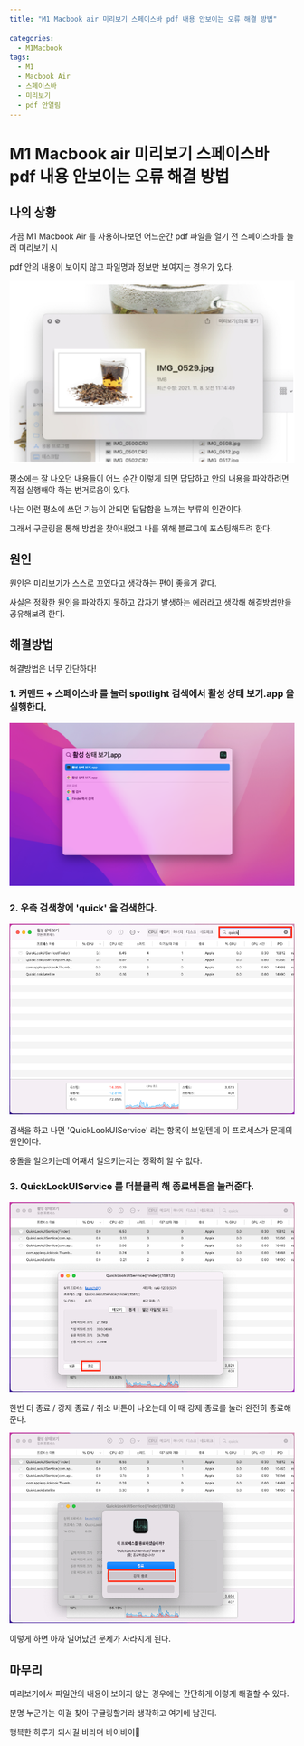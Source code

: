 ```yaml
---
title: "M1 Macbook air 미리보기 스페이스바 pdf 내용 안보이는 오류 해결 방법"

categories:
  - M1Macbook
tags:
  - M1
  - Macbook Air
  - 스페이스바
  - 미리보기
  - pdf 안열림
---
```

  
# M1 Macbook air 미리보기 스페이스바 pdf 내용 안보이는 오류 해결 방법

## 나의 상황

가끔 M1 Macbook Air 를 사용하다보면 어느순간 pdf 파일을 열기 전 스페이스바를 눌러 미리보기 시

pdf 안의 내용이 보이지 않고 파일명과 정보만 보여지는 경우가 있다.

![](../../../assets/images/information/ab65274d.png)

평소에는 잘 나오던 내용들이 어느 순간 이렇게 되면 답답하고 안의 내용을 파악하려면 직접 실행해야 하는
번거로움이 있다.

나는 이런 평소에 쓰던 기능이 안되면 답답함을 느끼는 부류의 인간이다.

그래서 구글링을 통해 방법을 찾아내었고 나를 위해 블로그에 포스팅해두려 한다.

## 원인

원인은 미리보기가 스스로 꼬였다고 생각하는 편이 좋을거 같다.

사실은 정확한 원인을 파악하지 못하고 갑자기 발생하는 에러라고 생각해 해결방법만을 공유해보려 한다.

## 해결방법

해결방법은 너무 간단하다!

### 1. 커맨드 + 스페이스바 를 눌러 spotlight 검색에서 활성 상태 보기.app 을 실행한다.

![](../../../assets/images/information/334210dc.png)

### 2. 우측 검색창에 'quick' 을 검색한다.

![](../../../assets/images/information/38294eaf.png)

검색을 하고 나면 'QuickLookUIService' 라는 항목이 보일텐데 이 프로세스가 문제의 원인이다.

충돌을 일으키는데 어째서 일으키는지는 정확히 알 수 없다.

### 3. QuickLookUIService 를 더블클릭 해 종료버튼을 눌러준다. 

![](../../../assets/images/information/2f05cbaa.png)

한번 더 종료 / 강제 종료 / 취소 버튼이 나오는데 이 때 강제 종료를 눌러 완전히 종료해준다.

![](../../../assets/images/information/546aa317.png)

이렇게 하면 아까 일어났던 문제가 사라지게 된다.

## 마무리

미리보기에서 파일안의 내용이 보이지 않는 경우에는 간단하게 이렇게 해결할 수 있다.

분명 누군가는 이걸 찾아 구글링할거라 생각하고 여기에 남긴다.

행복한 하루가 되시길 바라며 바이바이👋

